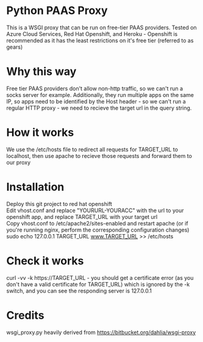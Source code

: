 # Python PAAS Proxy

This is a WSGI proxy that can be run on free-tier PAAS providers. Tested on Azure Cloud Services, Red Hat Openshift, and Heroku - Openshift is recommended as it has the least restrictions on it's free tier (referred to as gears)  

# Why this way

Free tier PAAS providers don't allow non-http traffic, so we can't run a socks server for example. Additionally, they run multiple apps on the same IP, so apps need to be identified by the Host header - so we can't run a regular HTTP proxy - we need to recieve the target url in the query string.  

# How it works
We use the /etc/hosts file to redirect all requests for TARGET_URL to localhost, then use apache to recieve those requests and forward them to our proxy  

# Installation

Deploy this git project to red hat openshift  
Edit vhost.conf and replace "YOURURL-YOURACC" with the url to your openshift app, and replace TARGET_URL with your target url  
Copy vhost.conf to /etc/apache2/sites-enabled and restart apache (or if you're running nginx, perform the corresponding configuration changes)  
sudo echo 127.0.0.1 TARGET_URL www.TARGET_URL >> /etc/hosts  

# Check it works

curl -vv -k https://TARGET_URL - you should get a certificate error (as you don't have a valid certificate for TARGET_URL) which is ignored by the -k switch, and you can see the responding server is 127.0.0.1  
# Credits

wsgi_proxy.py heavily derived from https://bitbucket.org/dahlia/wsgi-proxy